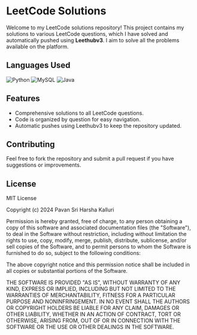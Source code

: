 # LeetCode Solutions

Welcome to my LeetCode solutions repository! This project contains my solutions to various LeetCode questions, which I have solved and automatically pushed using **Leethubv3**. I aim to solve all the problems available on the platform.

## Languages Used

![Python](https://img.shields.io/badge/python-3670A0?style=for-the-badge&logo=python&logoColor=ffdd54)
![MySQL](https://img.shields.io/badge/mysql-4479A1.svg?style=for-the-badge&logo=mysql&logoColor=white)
![Java](https://img.shields.io/badge/java-%23ED8B00.svg?style=for-the-badge&logo=openjdk&logoColor=white)

## Features

- Comprehensive solutions to all LeetCode questions.
- Code is organized by question for easy navigation.
- Automatic pushes using Leethubv3 to keep the repository updated.

## Contributing

Feel free to fork the repository and submit a pull request if you have suggestions or improvements.

## License

MIT License

Copyright (c) 2024 Pavan Sri Harsha Kalluri

Permission is hereby granted, free of charge, to any person obtaining a copy
of this software and associated documentation files (the "Software"), to deal
in the Software without restriction, including without limitation the rights
to use, copy, modify, merge, publish, distribute, sublicense, and/or sell
copies of the Software, and to permit persons to whom the Software is
furnished to do so, subject to the following conditions:

The above copyright notice and this permission notice shall be included in all
copies or substantial portions of the Software.

THE SOFTWARE IS PROVIDED "AS IS", WITHOUT WARRANTY OF ANY KIND, EXPRESS OR
IMPLIED, INCLUDING BUT NOT LIMITED TO THE WARRANTIES OF MERCHANTABILITY,
FITNESS FOR A PARTICULAR PURPOSE AND NONINFRINGEMENT. IN NO EVENT SHALL THE
AUTHORS OR COPYRIGHT HOLDERS BE LIABLE FOR ANY CLAIM, DAMAGES OR OTHER
LIABILITY, WHETHER IN AN ACTION OF CONTRACT, TORT OR OTHERWISE, ARISING FROM,
OUT OF OR IN CONNECTION WITH THE SOFTWARE OR THE USE OR OTHER DEALINGS IN THE
SOFTWARE.
